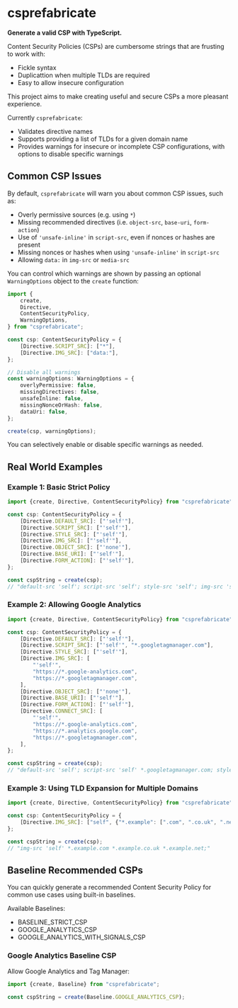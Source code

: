 # csprefabricate

**Generate a valid CSP with TypeScript.**

Content Security Policies (CSPs) are cumbersome strings that are frusting to work with:

- Fickle syntax
- Duplicattion when multiple TLDs are required
- Easy to allow insecure configuration

This project aims to make creating useful and secure CSPs a more pleasant experience.

Currently `csprefabricate`:

- Validates directive names
- Supports providing a list of TLDs for a given domain name
- Provides warnings for insecure or incomplete CSP configurations, with options to disable specific warnings

## Common CSP Issues

By default, `csprefabricate` will warn you about common CSP issues, such as:

- Overly permissive sources (e.g. using `*`)
- Missing recommended directives (i.e. `object-src`, `base-uri`, `form-action`)
- Use of `'unsafe-inline'` in `script-src`, even if nonces or hashes are present
- Missing nonces or hashes when using `'unsafe-inline'` in `script-src`
- Allowing `data:` in `img-src` or `media-src`

You can control which warnings are shown by passing an optional `WarningOptions` object to the `create` function:

```typescript
import {
    create,
    Directive,
    ContentSecurityPolicy,
    WarningOptions,
} from "csprefabricate";

const csp: ContentSecurityPolicy = {
    [Directive.SCRIPT_SRC]: ["*"],
    [Directive.IMG_SRC]: ["data:"],
};

// Disable all warnings
const warningOptions: WarningOptions = {
    overlyPermissive: false,
    missingDirectives: false,
    unsafeInline: false,
    missingNonceOrHash: false,
    dataUri: false,
};

create(csp, warningOptions);
```

You can selectively enable or disable specific warnings as needed.

## Real World Examples

### Example 1: Basic Strict Policy

```typescript
import {create, Directive, ContentSecurityPolicy} from "csprefabricate";

const csp: ContentSecurityPolicy = {
    [Directive.DEFAULT_SRC]: ["'self'"],
    [Directive.SCRIPT_SRC]: ["'self'"],
    [Directive.STYLE_SRC]: ["'self'"],
    [Directive.IMG_SRC]: ["'self'"],
    [Directive.OBJECT_SRC]: ["'none'"],
    [Directive.BASE_URI]: ["'self'"],
    [Directive.FORM_ACTION]: ["'self'"],
};

const cspString = create(csp);
// "default-src 'self'; script-src 'self'; style-src 'self'; img-src 'self'; object-src 'none'; base-uri 'self'; form-action 'self';"
```

### Example 2: Allowing Google Analytics

```typescript
import {create, Directive, ContentSecurityPolicy} from "csprefabricate";

const csp: ContentSecurityPolicy = {
    [Directive.DEFAULT_SRC]: ["'self'"],
    [Directive.SCRIPT_SRC]: ["'self'", "*.googletagmanager.com"],
    [Directive.STYLE_SRC]: ["'self'"],
    [Directive.IMG_SRC]: [
        "'self'",
        "https://*.google-analytics.com",
        "https://*.googletagmanager.com",
    ],
    [Directive.OBJECT_SRC]: ["'none'"],
    [Directive.BASE_URI]: ["'self'"],
    [Directive.FORM_ACTION]: ["'self'"],
    [Directive.CONNECT_SRC]: [
        "'self'",
        "https://*.google-analytics.com",
        "https://*.analytics.google.com",
        "https://*.googletagmanager.com",
    ],
};

const cspString = create(csp);
// "default-src 'self'; script-src 'self' *.googletagmanager.com; style-src 'self'; img-src 'self' https://*.google-analytics.com https://*.googletagmanager.com; object-src 'none'; base-uri 'self'; form-action 'self'; connect-src 'self' https://*.google-analytics.com https://*.analytics.google.com https://*.googletagmanager.com;"
```

### Example 3: Using TLD Expansion for Multiple Domains

```typescript
import {create, Directive, ContentSecurityPolicy} from "csprefabricate";

const csp: ContentSecurityPolicy = {
    [Directive.IMG_SRC]: ["self", {"*.example": [".com", ".co.uk", ".net"]}],
};

const cspString = create(csp);
// "img-src 'self' *.example.com *.example.co.uk *.example.net;"
```

## Baseline Recommended CSPs

You can quickly generate a recommended Content Security Policy for common use cases using built-in baselines.

Available Baselines:

- BASELINE_STRICT_CSP
- GOOGLE_ANALYTICS_CSP
- GOOGLE_ANALYTICS_WITH_SIGNALS_CSP

### Google Analytics Baseline CSP

Allow Google Analytics and Tag Manager:

```typescript
import {create, Baseline} from "csprefabricate";

const cspString = create(Baseline.GOOGLE_ANALYTICS_CSP);
```
